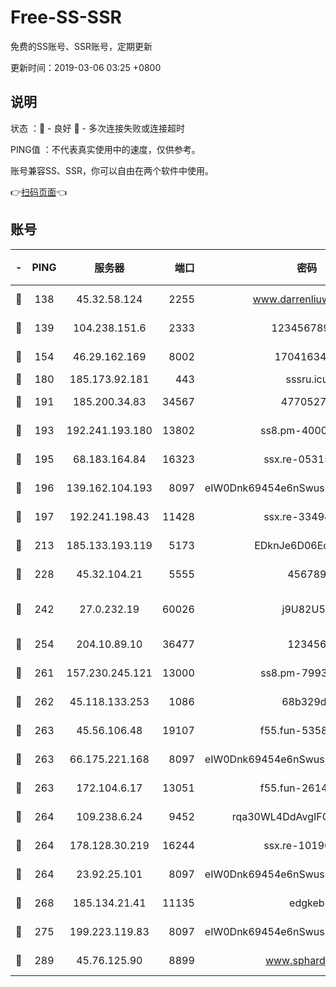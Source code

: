 # Free-SS-SSR

免费的SS账号、SSR账号，定期更新

更新时间：2019-03-06 03:25 +0800

## 说明

状态     ：🙂 - 良好 🙁 - 多次连接失败或连接超时

PING值   ：不代表真实使用中的速度，仅供参考。

账号兼容SS、SSR，你可以自由在两个软件中使用。

👉[扫码页面](https://liesauer.github.io/free-ss-ssr.github.io/)👈

## 账号

|-|PING|服务器|端口|密码|加密方式|区域|
|:----:|:----:|:-----:|-----:|:----:|:----:|:----:|
|🙂|138|45.32.58.124|2255|www.darrenliuwei.com|aes-256-cfb|JP|
|🙂|139|104.238.151.6|2333|12345678900|aes-256-cfb|JP|
|🙂|154|46.29.162.169|8002|1704163453|aes-256-cfb|RU|
|🙂|180|185.173.92.181|443|sssru.icu|rc4-md5|RU|
|🙂|191|185.200.34.83|34567|47705279|aes-256-cfb|US|
|🙂|193|192.241.193.180|13802|ss8.pm-40001184|aes-256-cfb|US|
|🙂|195|68.183.164.84|16323|ssx.re-05315643|aes-256-cfb|US|
|🙂|196|139.162.104.193|8097|eIW0Dnk69454e6nSwuspv9DmS201tQ0D|aes-256-cfb|JP|
|🙂|197|192.241.198.43|11428|ssx.re-33494381|aes-256-cfb|US|
|🙂|213|185.133.193.119|5173|EDknJe6D06EoWDaw|aes-256-cfb|US|
|🙂|228|45.32.104.21|5555|456789|aes-256-cfb|SG|
|🙂|242|27.0.232.19|60026|j9U82U53|xchacha20-ietf-poly1305|HK|
|🙂|254|204.10.89.10|36477|123456|aes-256-cfb|US|
|🙂|261|157.230.245.121|13000|ss8.pm-79933809|aes-256-cfb|SG|
|🙂|262|45.118.133.253|1086|68b329da|aes-256-cfb|SG|
|🙂|263|45.56.106.48|19107|f55.fun-53586818|aes-256-cfb|US|
|🙂|263|66.175.221.168|8097|eIW0Dnk69454e6nSwuspv9DmS201tQ0D|aes-256-cfb|US|
|🙂|263|172.104.6.17|13051|f55.fun-26146872|aes-256-cfb|US|
|🙂|264|109.238.6.24|9452|rqa30WL4DdAvgIFG6Fs3znzTa|aes-256-cfb|FR|
|🙂|264|178.128.30.219|16244|ssx.re-10190276|aes-256-cfb|SG|
|🙂|264|23.92.25.101|8097|eIW0Dnk69454e6nSwuspv9DmS201tQ0D|aes-256-cfb|US|
|🙂|268|185.134.21.41|11135|edgkeb|aes-256-cfb|GB|
|🙂|275|199.223.119.83|8097|eIW0Dnk69454e6nSwuspv9DmS201tQ0D|aes-256-cfb|US|
|🙂|289|45.76.125.90|8899|www.sphard.com|aes-256-cfb|JP|
